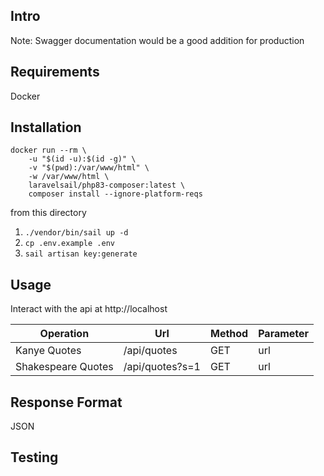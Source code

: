 ## Intro


Note: Swagger documentation would be a good addition for production

## Requirements
Docker

## Installation
``````
docker run --rm \
    -u "$(id -u):$(id -g)" \
    -v "$(pwd):/var/www/html" \
    -w /var/www/html \
    laravelsail/php83-composer:latest \
    composer install --ignore-platform-reqs
``````    

from this directory
1. `./vendor/bin/sail up -d`
2. `cp .env.example .env`
3. `sail artisan key:generate`


## Usage
Interact with the api at http://localhost

| Operation             | Url             | Method | Parameter |
|-----------------------|-----------------|--------|-----------|
| Kanye Quotes          | /api/quotes     | GET    | url       |
| Shakespeare Quotes    | /api/quotes?s=1 | GET    | url       |

## Response Format
JSON

## Testing

